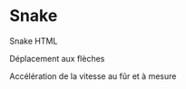Snake
============

Snake HTML

Déplacement aux flèches

Accélération de la vitesse au fûr et à mesure

